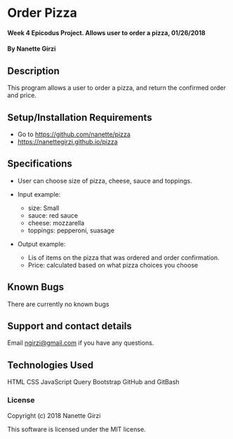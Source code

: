 # Order Pizza

#### Week 4 Epicodus Project. Allows user to order a pizza, 01/26/2018

#### By Nanette Girzi

## Description

This program allows a user to order a pizza, and return the confirmed order and price.

## Setup/Installation Requirements

* Go to https://github.com/nanette/pizza
* https://nanettegirzi.github.io/pizza


## Specifications

* User can choose size of pizza, cheese, sauce and toppings.

* Input example:
  * size: Small
  * sauce: red sauce
  * cheese: mozzarella
  * toppings: pepperoni, suasage

* Output example:
  * Lis of items on the pizza that was ordered and order confirmation.
  * Price: calculated based on what pizza choices you choose

## Known Bugs

There are currently no known bugs

## Support and contact details

Email ngirzi@gmail.com if you have any questions.

## Technologies Used

HTML
CSS
JavaScript
Query
Bootstrap
GitHub and GitBash

### License

Copyright (c) 2018 Nanette Girzi

This software is licensed under the MIT license.

